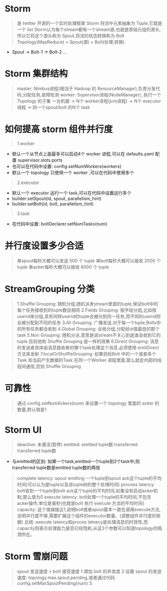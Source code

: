 # Storm
> 是 twitter 开源的一个实时处理框架
> Storm 将流中元素抽象为 Tuple,它就是一个 list
> Storm认为每个stream都有一个stream源,也就是原始元组的源头,所以它将这个源头称为 Spout,将流的状态转换称为 Bolt
> Topology(MapReduce) = Spout(源) + Bolt(处理,转换)
- Spout -> Bolt-1 -> Bolt-2 ...

# Storm 集群结构
> master: Nimbus进程(相当于 Hadoop 的 ResourceManager),负责分发代码,分配任务,故障检测
> worker: Supervisor进程(NodeManager), 执行一个 Topology 的子集
> 一台机器 -> N个 worker进程(jvm进程) -> N个 executor线程 -> 同一个spout/bolt 的N个 task

# 如何提高 storm 组件并行度
> 1.worker
- 默认一个从节点上面最多可以启动4个 worker 进程,可以在 defaults.yaml 配置 supervisor.slots.ports
- 也可以在代码中设置: config.setNumWorkers(workers)
- 默认一个 topology 只使用一个 worker ,可以在代码中使用多个
> 2.executor 
- 默认一个 executor 运行一个 task,可以在代码中设置运行多个
- builder.setSpout(id, spout, parallelism_hint)
- builder.setBolt(id, bolt, parallelism_hint)
> 3.task
- 在代码中设置: boltDeclarer.setNumTasks(num)

# 并行度设置多少合适
> 单spout每秒大概可以发送 500 个 tuple
> 单bolt每秒大概可以接收 2000 个 tuple
> 单acker每秒大概可以接收 6000 个 tuple

# StreamGrouping 分类
> 1.Shuffle Grouping: 随机分组,随机派发stream里面的tuple,保证bolt中的每个任务接收到的tuple数目相同
> 2.Fields Grouping: 按字段分组,比如按userid来分组,具有同样userid的tuple会被分到同一任务,而不同的userid则会被分配到不同的任务
> 3.All Grouping: 广播发送,对于每一个tuple,Bolts中的所有任务都会收到
> 4.Global Grouping: 全局分组,分配给id值最低的那个 task
> 5.Non Grouping: 随机分派,意思是说stream不关心到底谁会收到它的tuple.目前他和 Shuffle Grouping 是一样的效果
> 6.Direct Grouping: 消息的发送者具体由消息接收者的哪个task处理这个消息,必须使用 emitDirect 方法来发射
> 7.localOrShuffleGrouping: 如果目标Bolt 中的一个或者多个Task 和当前产生数据的Task 在同一个Worker 进程里面,那么就走内部的线程间通信,否则 Shuffle Grouping

# 可靠性
> 通过 config.setNumAckers(num) 来设置一个 topology 里面的 acker 的数量,默认值是1

# Storm UI
> deactive: 未激活(暂停)
> emitted: emitted tuple数
> transferred: transferred tuple数
- 与emitted的区别: 如果一个task,emitted一个tuple到2个task中,则 transferred tuple数是emitted tuple数的两倍
> complete latency: spout emitting 一个tuple到spout ack这个tuple的平均时间(可以认为是tuple以及该tuple树的整个处理时间)
> process latency:   bolt收到一个tuple到bolt ack这个tuple的平均时间,如果没有启动acker机制,那么值为0
> execute latency: bolt处理一个tuple的平均时间,不包含acker操作,单位是毫秒(也就是bolt 执行 execute 方法的平均时间)
> capacity: 这个值越接近1,说明bolt或者spout基本一直在调用execute方法,说明并行度不够,需要扩展这个组件的executor数量。(调整组件并行度的依据)
> 总结: execute latency和proces latnecy是处理消息的时效性,而capacity则表示处理能力是否已经饱和,从这3个参数可以知道topology的瓶颈所在。

# Storm 雪崩问题
> spout 发送速度 > bolt 接受速度
> 1.增加 bolt 的并发度
> 2.设置 spout 的发送速度: topology.max.spout.pending,或者通过代码 config.setMaxSpoutPending(num)
> 3.